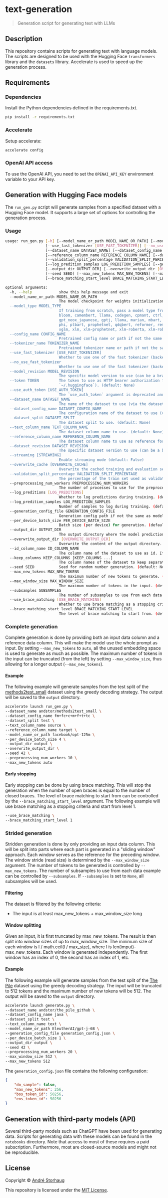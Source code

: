# text-generation
> Generation script for generating text with LLMs

## Description
This repository contains scripts for generating text with language models. The scripts are designed to be used with the Hugging Face `transformers` library and the `datasets` library. Accelerate is used to speed up the generation process.

## Requirements

### Dependencies
Install the Python dependencies defined in the requirements.txt.
```bash
pip install -r requirements.txt
```

### Accelerate
Setup accelerate:
```bash
accelerate config
```

### OpenAI API access
To use the OpenAI API, you need to set the `OPENAI_API_KEY` environment variable to your API key.

## Generation with Hugging Face models
The `run_gen.py` script will generate samples from a specified dataset with a Hugging Face model. It supports a large set of options for controlling the generation process.

### Usage

```bash
usage: run_gen.py [-h] [--model_name_or_path MODEL_NAME_OR_PATH] [--model_type MODEL_TYPE] [--config_name CONFIG_NAME] [--tokenizer_name TOKENIZER_NAME]
                  [--use_fast_tokenizer [USE_FAST_TOKENIZER]] [--no_use_fast_tokenizer] [--model_revision MODEL_REVISION] [--token TOKEN] [--use_auth_token [USE_AUTH_TOKEN]]
                  [--dataset_name DATASET_NAME] [--dataset_config_name DATASET_CONFIG_NAME] [--dataset_split DATASET_SPLIT] [--text_column_name TEXT_COLUMN_NAME]
                  [--reference_column_name REFERENCE_COLUMN_NAME] [--dataset_revision DATASET_REVISION] [--streaming [STREAMING]] [--overwrite_cache [OVERWRITE_CACHE]]
                  [--validation_split_percentage VALIDATION_SPLIT_PERCENTAGE] [--preprocessing_num_workers PREPROCESSING_NUM_WORKERS] [--log_preditions [LOG_PREDITIONS]]
                  [--log_predition_samples LOG_PREDITION_SAMPLES] [--generation_config_file GENERATION_CONFIG_FILE] [--per_device_batch_size PER_DEVICE_BATCH_SIZE]
                  [--output_dir OUTPUT_DIR] [--overwrite_output_dir [OVERWRITE_OUTPUT_DIR]] [--id_column_name ID_COLUMN_NAME] [--keep_columns KEEP_COLUMNS [KEEP_COLUMNS ...]]
                  [--seed SEED] [--max_new_tokens MAX_NEW_TOKENS] [--max_window_size MAX_WINDOW_SIZE] [--subsamples SUBSAMPLES] [--use_brace_matching [USE_BRACE_MATCHING]]
                  [--brace_matching_start_level BRACE_MATCHING_START_LEVEL]

optional arguments:
  -h, --help            show this help message and exit
  --model_name_or_path MODEL_NAME_OR_PATH
                        The model checkpoint for weights initialization. Don't set if you want to train a model from scratch. (default: None)
  --model_type MODEL_TYPE
                        If training from scratch, pass a model type from the list: bart, bert, bert-generation, big_bird, bigbird_pegasus, biogpt, blenderbot, blenderbot-small,
                        bloom, camembert, llama, codegen, cpmant, ctrl, data2vec-text, electra, ernie, falcon, fuyu, git, gpt2, gpt2, gpt_bigcode, gpt_neo, gpt_neox,
                        gpt_neox_japanese, gptj, llama, marian, mbart, mega, megatron-bert, mistral, mixtral, mpt, musicgen, mvp, open-llama, openai-gpt, opt, pegasus, persimmon,
                        phi, plbart, prophetnet, qdqbert, reformer, rembert, roberta, roberta-prelayernorm, roc_bert, roformer, rwkv, speech_to_text_2, transfo-xl, trocr, whisper,
                        xglm, xlm, xlm-prophetnet, xlm-roberta, xlm-roberta-xl, xlnet, xmod (default: None)
  --config_name CONFIG_NAME
                        Pretrained config name or path if not the same as model_name (default: None)
  --tokenizer_name TOKENIZER_NAME
                        Pretrained tokenizer name or path if not the same as model_name (default: None)
  --use_fast_tokenizer [USE_FAST_TOKENIZER]
                        Whether to use one of the fast tokenizer (backed by the tokenizers library) or not. (default: True)
  --no_use_fast_tokenizer
                        Whether to use one of the fast tokenizer (backed by the tokenizers library) or not. (default: False)
  --model_revision MODEL_REVISION
                        The specific model version to use (can be a branch name, tag name or commit id). (default: main)
  --token TOKEN         The token to use as HTTP bearer authorization for remote files. If not specified, will use the token generated when running `huggingface-cli login` (stored in
                        `~/.huggingface`). (default: None)
  --use_auth_token [USE_AUTH_TOKEN]
                        The `use_auth_token` argument is deprecated and will be removed in v4.34. Please use `token` instead. (default: None)
  --dataset_name DATASET_NAME
                        The name of the dataset to use (via the datasets library). (default: None)
  --dataset_config_name DATASET_CONFIG_NAME
                        The configuration name of the dataset to use (via the datasets library). (default: None)
  --dataset_split DATASET_SPLIT
                        The dataset split to use. (default: None)
  --text_column_name TEXT_COLUMN_NAME
                        The dataset column name to use. (default: None)
  --reference_column_name REFERENCE_COLUMN_NAME
                        The dataset column name to use as reference for the target sequence. (default: None)
  --dataset_revision DATASET_REVISION
                        The specific dataset version to use (can be a branch name, tag name or commit id). (default: main)
  --streaming [STREAMING]
                        Enable streaming mode (default: False)
  --overwrite_cache [OVERWRITE_CACHE]
                        Overwrite the cached training and evaluation sets (default: False)
  --validation_split_percentage VALIDATION_SPLIT_PERCENTAGE
                        The percentage of the train set used as validation set in case there's no validation split (default: 5)
  --preprocessing_num_workers PREPROCESSING_NUM_WORKERS
                        The number of processes to use for the preprocessing. (default: None)
  --log_preditions [LOG_PREDITIONS]
                        Whether to log predictions during training. (default: False)
  --log_predition_samples LOG_PREDITION_SAMPLES
                        Number of samples to log during training. (default: 10)
  --generation_config_file GENERATION_CONFIG_FILE
                        Generation config path if not the same as model_name. (default: None)
  --per_device_batch_size PER_DEVICE_BATCH_SIZE
                        Batch size (per device) for generation. (default: 8)
  --output_dir OUTPUT_DIR
                        The output directory where the model predictions and checkpoints will be written. (default: None)
  --overwrite_output_dir [OVERWRITE_OUTPUT_DIR]
                        Overwrite the content of the output directory. Use this to continue training if output_dir points to a checkpoint directory. (default: False)
  --id_column_name ID_COLUMN_NAME
                        The column name of the dataset to use as id. If not provided, the index will be used. (default: None)
  --keep_columns KEEP_COLUMNS [KEEP_COLUMNS ...]
                        The column names of the dataset to keep separate by commas. If not provided, all columns will be removed. (default: None)
  --seed SEED           Seed for random number generation. (default: None)
  --max_new_tokens MAX_NEW_TOKENS
                        The maximum number of new tokens to generate. (default: None)
  --max_window_size MAX_WINDOW_SIZE
                        The maximum number of tokens in the input. (default: None)
  --subsamples SUBSAMPLES
                        The number of subsamples to use from each data example. Randomly selected. None means use all. (default: None)
  --use_brace_matching [USE_BRACE_MATCHING]
                        Whether to use brace matching as a stopping criteria. (default: False)
  --brace_matching_start_level BRACE_MATCHING_START_LEVEL
                        The level of brace matching to start from. (default: 0)
```

### Complete generation
Complete generation is done by providing both an input data column and a reference data column. This will make the model use the whole prompt as input. By setting `--max_new_tokens` to `auto`, all the unused embedding space is used to generate as much as possible. The maximum number of tokens in the input can be truncated (from the left) by setting `--max_window_size`, thus allowing for a longer output (`--max_new_tokens`).

#### Example
The following example will generate samples from the test split of the [methods2test_small](https://huggingface.co/datasets/andstor/methods2test_small) dataset using the greedy decoding strategy. The output will be saved to the `output` directory.

```bash
accelerate launch run_gen.py \
--dataset_name andstor/methods2test_small \
--dataset_config_name fm+fc+c+m+f+t+tc \
--dataset_split test \
--text_column_name source \
--reference_column_name target \
--model_name_or_path facebook/opt-125m \
--per_device_batch_size 4 \
--output_dir output \
--overwrite_output_dir \
--seed 42 \
--preprocessing_num_workers 10 \
--max_new_tokens auto
```

#### Early stopping
Early stopping can be done by using brace matching. This will stop the generation when the number of open braces is equal to the number of closed braces. The level of brace matching to start from can be controlled by the `--brace_matching_start_level` argument. The following example will use brace matching as a stopping criteria and start from level 1.

```bash
--use_brace_matching \
--brace_matching_start_level 1
```

### Strided generation
Stridden generation is done by only providing an input data column. This will be split into parts where each part is generated in a "sliding window" approach. Each window serves as the reference for the preceding window. The window stride (read size) is determined by the `--max_window_size` argument. The number of tokens to be generated is controlled by `--max_new_tokens`. The number of subsamples to use from each data example can be controlled by `--subsamples`. If `--subsamples` is set to `None`, all subsamples will be used.

#### Filtering
The dataset is filtered by the following criteria:
- The input is at least max_new_tokens + max_window_size long

#### Window splitting
Given an input, it is first truncated by max_new_tokens. The result is then split into window sizes of up to max_window_size. The minimum size of each window is l / math.ceil(l / max_size), where l is len(imput)-max_new_tokens. Each window is generated independently. The first window has an index of 0, the second has an index of 1, etc.

#### Example
The following example will generate samples from the test split of the [The Pile](https://pile.eleuther.ai/) dataset using the greedy decoding strategy. The input will be truncated to 512 tokens and the maximum number of new tokens will be 512. The output will be saved to the `output` directory.


```bash
accelerate launch generate.py \
--dataset_name andstor/the_pile_github \
--dataset_config_name java \
--dataset_split test \
--text_column_name text \
--model_name_or_path EleutherAI/gpt-j-6B \
--generation_config_file generation_config.json \
--per_device_batch_size 1 \
--output_dir output \
--seed 42 \
--preprocessing_num_workers 20 \
--max_window_size 512 \
--max_new_tokens 512
```

The `generation_config.json` file contains the following configuration:
```json
{
    "do_sample": false,
    "max_new_tokens": 256,
    "bos_token_id": 50256,
    "eos_token_id": 50256
}
```


## Generation with third-party models (API)
Several third-party models such as ChatGPT have been used for generating data. Scripts for generating data with these models can be found in the `notebooks` directory. Note that access to most of these requires a paid subscription. Furthermore, most are closed-source models and might not be reproducible. 


## License

Copyright © [André Storhaug](https://github.com/andstor)

This repository is licensed under the [MIT License](https://github.com/andstor/verified-smart-contracts/blob/main/LICENSE).
